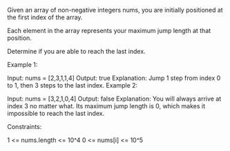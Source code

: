 Given an array of non-negative integers nums, you are initially positioned at the first index of the array.

Each element in the array represents your maximum jump length at that position.

Determine if you are able to reach the last index.

 

Example 1:

Input: nums = [2,3,1,1,4]
Output: true
Explanation: Jump 1 step from index 0 to 1, then 3 steps to the last index.
Example 2:

Input: nums = [3,2,1,0,4]
Output: false
Explanation: You will always arrive at index 3 no matter what. Its maximum jump length is 0, which makes it impossible to reach the last index.
 

Constraints:

1 <= nums.length <= 10^4
0 <= nums[i] <= 10^5